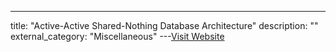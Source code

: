 ---
title: "Active-Active Shared-Nothing Database Architecture"
description: ""
external_category: "Miscellaneous"
---[Visit Website](https://medium.com/capital-one-tech/active-active-shared-nothing-database-architecture-304957ffb89)


